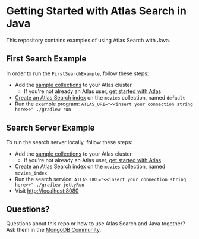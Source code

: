 # Getting Started with Atlas Search in Java

This repository contains examples of using Atlas Search with Java.

## First Search Example

In order to run the `FirstSearchExample`, follow these steps:

  * Add the [sample collections](https://www.mongodb.com/docs/atlas/sample-data/) to your Atlas cluster
    * If you're not already an Atlas user, [get started with Atlas](https://www.mongodb.com/docs/atlas/getting-started/)
  * [Create an Atlas Search index](https://www.mongodb.com/docs/atlas/atlas-search/tutorial/create-index/) on the `movies` collection, named `default`
  * Run the example program:
    `ATLAS_URI="<<insert your connection string here>>" ./gradlew run`

## Search Server Example

To run the search server locally, follow these steps:

  * Add the [sample collections](https://www.mongodb.com/docs/atlas/sample-data/) to your Atlas cluster
    * If you're not already an Atlas user, [get started with Atlas](https://www.mongodb.com/docs/atlas/getting-started/)
  * [Create an Atlas Search index](https://www.mongodb.com/docs/atlas/atlas-search/tutorial/create-index/) on the `movies` collection, named `movies_index`
  * Run the search service:
    `ATLAS_URI="<<insert your connection string here>>" ./gradlew jettyRun`
  * Visit [http://localhost:8080](http://localhost:8080)

## Questions?

Questions about this repo or how to use Atlas Search and Java together?  Ask them in the [MongoDB Community](https://community.mongodb.com).